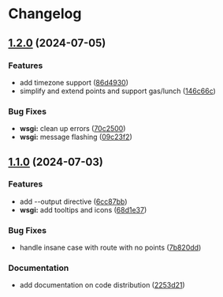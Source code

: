 # Changelog

## [1.2.0](https://github.com/pleasantone/gpxtable/compare/v1.1.0...v1.2.0) (2024-07-05)


### Features

* add timezone support ([86d4930](https://github.com/pleasantone/gpxtable/commit/86d49306612e1a05cfe55c0364b453a38fbb13ff))
* simplify and extend points and support gas/lunch ([146c66c](https://github.com/pleasantone/gpxtable/commit/146c66c5d783d2822e14578cb26fadcb24394e70))


### Bug Fixes

* **wsgi:** clean up errors ([70c2500](https://github.com/pleasantone/gpxtable/commit/70c2500acbc97f43bbe196374d9f2a77140e13db))
* **wsgi:** message flashing ([09c23f2](https://github.com/pleasantone/gpxtable/commit/09c23f2c9579e0a313e65743d280163ebc1453b5))

## [1.1.0](https://github.com/pleasantone/gpxtable/compare/v1.0.4...v1.1.0) (2024-07-03)


### Features

* add --output directive ([6cc87bb](https://github.com/pleasantone/gpxtable/commit/6cc87bbb4ee41dc50fd564107abca5d27f318a7c))
* **wsgi:** add tooltips and icons ([68d1e37](https://github.com/pleasantone/gpxtable/commit/68d1e3769e41fe8989d58c92f540fa578b7e2934))


### Bug Fixes

* handle insane case with route with no points ([7b820dd](https://github.com/pleasantone/gpxtable/commit/7b820dd45b2f9db8eb02277788194455c7f9e702))


### Documentation

* add documentation on code distribution ([2253d21](https://github.com/pleasantone/gpxtable/commit/2253d21e59fb9c3b818972683040efef25dae0bc))
